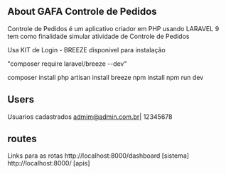 ## About GAFA Controle de Pedidos 

Controle de Pedidos  é um aplicativo criador em PHP usando LARAVEL 9 
tem como finalidade simular atividade de Controle de Pedidos 

Usa KIT de Login - BREEZE disponivel para instalação

"composer require laravel/breeze --dev"

composer install
php artisan install breeze
npm install
npm run dev

## Users
Usuarios cadastrados
admim@admin.com.br| 12345678


## routes
Links para as rotas
http://localhost:8000/dashboard [sistema]
http://localhost:8000/ [apis]



